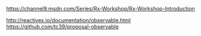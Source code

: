 

https://channel9.msdn.com/Series/Rx-Workshop/Rx-Workshop-Introduction

http://reactivex.io/documentation/observable.html
https://github.com/tc39/proposal-observable
